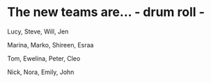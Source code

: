 # The new teams are... - drum roll -


Lucy, Steve, Will, Jen

Marina, Marko, Shireen, Esraa

Tom, Ewelina, Peter, Cleo

Nick, Nora, Emily, John